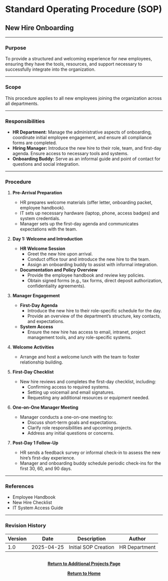 # Standard Operating Procedure (SOP)
## New Hire Onboarding

---

### Purpose
To provide a structured and welcoming experience for new employees, ensuring they have the tools, resources, and support necessary to successfully integrate into the organization.

---

### Scope
This procedure applies to all new employees joining the organization across all departments.

---

### Responsibilities
- **HR Department:** Manage the administrative aspects of onboarding, coordinate initial employee engagement, and ensure all compliance forms are completed.
- **Hiring Manager:** Introduce the new hire to their role, team, and first-day agenda. Ensure access to necessary tools and systems.
- **Onboarding Buddy:** Serve as an informal guide and point of contact for questions and social integration.

---

### Procedure

1. **Pre-Arrival Preparation**
    - HR prepares welcome materials (offer letter, onboarding packet, employee handbook).
    - IT sets up necessary hardware (laptop, phone, access badges) and system credentials.
    - Manager sets up the first-day agenda and communicates expectations with the team.

2. **Day 1: Welcome and Introduction**
    - **HR Welcome Session**
        - Greet the new hire upon arrival.
        - Conduct office tour and introduce the new hire to the team.
        - Assign an onboarding buddy to assist with informal integration.
    - **Documentation and Policy Overview**
        - Provide the employee handbook and review key policies.
        - Obtain signed forms (e.g., tax forms, direct deposit authorization, confidentiality agreements).
        
3. **Manager Engagement**
    - **First-Day Agenda**
        - Introduce the new hire to their role-specific schedule for the day.
        - Provide an overview of the department’s structure, key contacts, and expectations.
    - **System Access**
        - Ensure the new hire has access to email, intranet, project management tools, and any role-specific systems.

4. **Welcome Activities**
    - Arrange and host a welcome lunch with the team to foster relationship building.

5. **First-Day Checklist**
    - New hire reviews and completes the first-day checklist, including:
        - Confirming access to required systems.
        - Setting up voicemail and email signatures.
        - Requesting any additional resources or equipment needed.

6. **One-on-One Manager Meeting**
    - Manager conducts a one-on-one meeting to:
        - Discuss short-term goals and expectations.
        - Clarify role responsibilities and upcoming projects.
        - Address any initial questions or concerns.
        
7. **Post-Day 1 Follow-Up**
    - HR sends a feedback survey or informal check-in to assess the new hire’s first-day experience.
    - Manager and onboarding buddy schedule periodic check-ins for the first 30, 60, and 90 days.

---

### References
- Employee Handbook
- New Hire Checklist
- IT System Access Guide

---

### Revision History
| Version | Date       | Description                      | Author          |
|---------|------------|----------------------------------|-----------------|
| 1.0     | 2025-04-25 | Initial SOP Creation             | HR Department   |

<h2></h2>
<p align="center">
  <a href="https://github.com/rlangc/Additional-Projects-Section.git"><b>Return to Additional Projects Page</b></a>
<p align="center">
  <a href="https://github.com/rlangc"><b>Return to Home</b></a>
